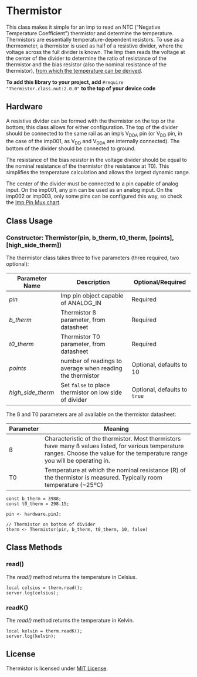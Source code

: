 # Thermistor

This class makes it simple for an imp to read an NTC (“Negative Temperature Coefficient”) thermistor and determine the temperature. Thermistors are essentially temperature-dependent resistors. To use as a thermometer, a thermistor is used as half of a resistive divider, where the voltage across the full divider is known. The Imp then reads the voltage at the center of the divider to determine the ratio of resistance of the thermistor and the bias resistor (also the nominal resistance of the thermistor), [from which the temperature can be derived](http://en.wikipedia.org/wiki/Thermistor).

**To add this library to your project, add** `#require "Thermistor.class.nut:2.0.0"` **to the top of your device code**

## Hardware

A resistive divider can be formed with the thermistor on the top or the bottom; this class allows for either configuration. The top of the divider should be connected to the same rail as an imp’s V<sub>DDA</sub> pin (or V<sub>DD</sub> pin, in the case of the imp001, as V<sub>DD</sub> and V<sub>DDA</sub> are internally connected). The bottom of the divider should be connected to ground.

The resistance of the bias resistor in the voltage divider should be equal to the nominal resistance of the thermistor (the resistance at T0).  This simplifies the temperature calculation and allows the largest dynamic range.

The center of the divider must be connected to a pin capable of analog input. On the imp001, any pin can be used as an analog input. On the imp002 or imp003, only some pins can be configured this way, so check the [Imp Pin Mux chart](http://electricimp.com/docs/hardware/imp/pinmux/).

## Class Usage

### Constructor: Thermistor(pin, b_therm, t0_therm, [points], [high_side_therm])

The thermistor class takes three to five parameters (three required, two optional):

| Parameter Name | Description | Optional/Required |
|----------------|-------------|-------------------|
| *pin* | Imp pin object capable of ANALOG_IN | Required |
| *b_therm* | Thermistor ß parameter, from datasheet | Required |
| *t0_therm* | Thermistor T0 parameter, from datasheet | Required |
| *points* | number of readings to average when reading the thermistor | Optional, defaults to 10 |
| *high_side_therm* | Set `false` to place thermistor on low side of divider | Optional, defaults to `true` |

The ß and T0 parameters are all available on the thermistor datasheet:

| Parameter | Meaning |
|-----------|---------|
| ß | Characteristic of the thermistor. Most thermistors have many ß values listed, for various temperature ranges. Choose the value for the temperature range you will be operating in. |
| T0 | Temperature at which the nominal resistance (R) of the thermistor is measured. Typically room temperature (~25ºC) |

```squirrel
const b_therm = 3988;
const t0_therm = 298.15;

pin <- hardware.pinJ;

// Thermistor on bottom of divider
therm <- Thermistor(pin, b_therm, t0_therm, 10, false)
```

## Class Methods

### read()

The *read()* method returns the temperature in Celsius.

```squirrel
local celsius = therm.read();
server.log(celsius);
```

### readK()

The *read()* method returns the temperature in Kelvin.

```squirrel
local kelvin = therm.readK();
server.log(kelvin);
```

## License

Thermistor is licensed under [MIT License](./LICENSE).

